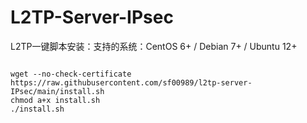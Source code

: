 # L2TP-Server-IPsec

L2TP一键脚本安装：支持的系统：CentOS 6+ / Debian 7+ / Ubuntu 12+
<pre><code>
wget --no-check-certificate https://raw.githubusercontent.com/sf00989/l2tp-server-IPsec/main/install.sh
chmod a+x install.sh
./install.sh
</code></pre>
